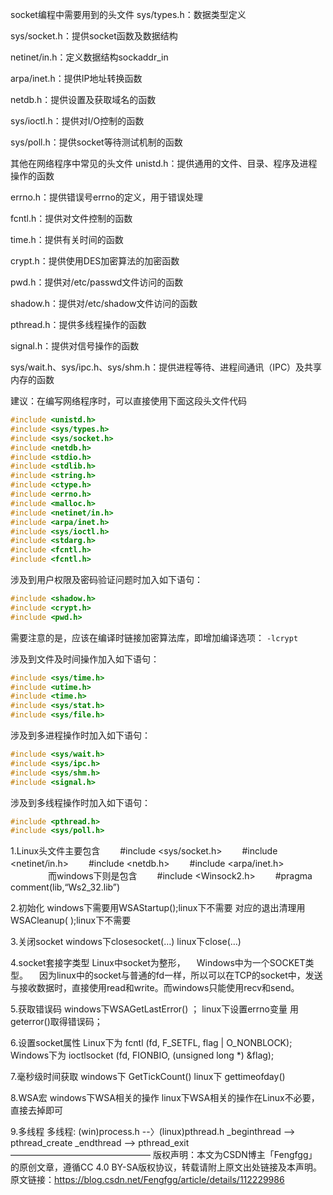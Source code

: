socket编程中需要用到的头文件
sys/types.h：数据类型定义

sys/socket.h：提供socket函数及数据结构

netinet/in.h：定义数据结构sockaddr_in

arpa/inet.h：提供IP地址转换函数

netdb.h：提供设置及获取域名的函数

sys/ioctl.h：提供对I/O控制的函数

sys/poll.h：提供socket等待测试机制的函数

其他在网络程序中常见的头文件
unistd.h：提供通用的文件、目录、程序及进程操作的函数

errno.h：提供错误号errno的定义，用于错误处理

fcntl.h：提供对文件控制的函数

time.h：提供有关时间的函数

crypt.h：提供使用DES加密算法的加密函数

pwd.h：提供对/etc/passwd文件访问的函数

shadow.h：提供对/etc/shadow文件访问的函数

pthread.h：提供多线程操作的函数

signal.h：提供对信号操作的函数

sys/wait.h、sys/ipc.h、sys/shm.h：提供进程等待、进程间通讯（IPC）及共享内存的函数

建议：在编写网络程序时，可以直接使用下面这段头文件代码
```cpp
#include <unistd.h>
#include <sys/types.h>
#include <sys/socket.h>
#include <netdb.h>
#include <stdio.h>
#include <stdlib.h>
#include <string.h>
#include <ctype.h>
#include <errno.h>
#include <malloc.h>
#include <netinet/in.h>
#include <arpa/inet.h>
#include <sys/ioctl.h>
#include <stdarg.h>
#include <fcntl.h>
#include <fcntl.h>
```
涉及到用户权限及密码验证问题时加入如下语句：
```cpp
#include <shadow.h>
#include <crypt.h>
#include <pwd.h>
```
需要注意的是，应该在编译时链接加密算法库，即增加编译选项： `-lcrypt`


涉及到文件及时间操作加入如下语句：
```cpp
#include <sys/time.h>
#include <utime.h>
#include <time.h>
#include <sys/stat.h>
#include <sys/file.h>
```
涉及到多进程操作时加入如下语句：
```cpp
#include <sys/wait.h>
#include <sys/ipc.h>
#include <sys/shm.h>
#include <signal.h>
```
涉及到多线程操作时加入如下语句：
```cpp
#include <pthread.h>
#include <sys/poll.h>
```

1.Linux头文件主要包含
　　#include <sys/socket.h>
　　#include <netinet/in.h>
　　#include <netdb.h>
　　#include <arpa/inet.h>
　　
　　而windows下则是包含
　　#include <Winsock2.h>
　　#pragma comment(lib,“Ws2_32.lib”)

2.初始化
windows下需要用WSAStartup();linux下不需要
对应的退出清理用WSACleanup( );linux下不需要

3.关闭socket
windows下closesocket(…)
linux下close(…)

4.socket套接字类型
Linux中socket为整形，
　Windows中为一个SOCKET类型。
　因为linux中的socket与普通的fd一样，所以可以在TCP的socket中，发送与接收数据时，直接使用read和write。而windows只能使用recv和send。

5.获取错误码
windows下WSAGetLastError() ；
linux下设置errno变量 用geterror()取得错误码；

6.设置socket属性
Linux下为 fcntl (fd, F_SETFL, flag | O_NONBLOCK);
Windows下为 ioctlsocket (fd, FIONBIO, (unsigned long *) &flag);

7.毫秒级时间获取
windows下 GetTickCount()
linux下 gettimeofday()

8.WSA宏
windows下WSA相关的操作
linux下WSA相关的操作在Linux不必要，直接去掉即可

9.多线程
多线程: (win)process.h --〉(linux)pthread.h
_beginthread --> pthread_create
_endthread --> pthread_exit
————————————————
版权声明：本文为CSDN博主「Fengfgg」的原创文章，遵循CC 4.0 BY-SA版权协议，转载请附上原文出处链接及本声明。
原文链接：https://blog.csdn.net/Fengfgg/article/details/112229986